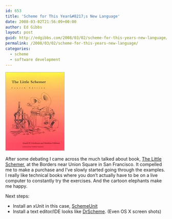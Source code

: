 ```yaml
---
id: 653
title: 'Scheme for This Year&#8217;s New Language'
date: 2008-03-02T21:56:09+00:00
author: Ed Gibbs
layout: post
guid: http://edgibbs.com/2008/03/02/scheme-for-this-years-new-language/
permalink: /2008/03/02/scheme-for-this-years-new-language/
categories:
  - scheme
  - software development
---
```

[<img src="/images/little_schemer.jpg" border="0" />](http://www.ccs.neu.edu/home/matthias/BTLS/)

After some debating I came across the much talked about book, [The Little Schemer](http://www.ccs.neu.edu/home/matthias/BTLS/), at the Borders near Union Square in San Francisco. It compelled me to make a purchase and I&#8217;ve slowly started going through the examples. I really like technical books where you don&#8217;t actually have to be on a live computer to constantly try the exercises. And the cartoon elephants make me happy.

Next steps:

  * Install an xUnit in this case, [SchemeUnit](http://planet.plt-scheme.org/display.ss?package=schemeunit.plt&owner=schematics)
  * Install a text editor/IDE looks like [DrScheme](http://www.plt-scheme.org/software/drscheme/). (Even OS X screen shots)